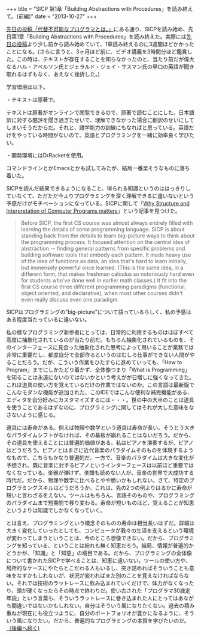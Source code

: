 +++
title = "SICP 第1章「Building Abstractions with Procedures」を読み終えて。(前編)"
date = "2013-10-27"
+++

[先日の投稿「代替不可能なプログラマとは。」][代替不可能なプログラマとは。]にある通り、SICPを読み始め、先日第1章「Building
Abstractions with
Procedures」を読み終えた。実際には[先日の投稿][代替不可能なプログラマとは。]より少し前から読み始めていて、1章読み終えるのに3週間ほどかかったことになる。(さらに言うと、3ヶ月ほど前に、ビデオ講義を3時間分ほど鑑賞した。この時は、テキストが存在することを知らなかったのと、当たり前だが偉大なるハル・アベルソン氏とジェラルド・ジェイ・サスマン氏の早口の英語が聞き取れるはずもなく、あえなく挫折した。)

学習環境は以下。

・テキストは原著で。

テキストは原著がオンラインで閲覧できるので、原著で読むことにした。日本語訳に対する酷評を聞き過ぎたせいで、理解できなかった場合に翻訳のせいにしてしまいそうだからだ。それと、語学能力の訓練にもなればと思っている。英語だけをやっている時間がないので、英語とプログラミングを一緒に効率良く学びたい。

・開発環境にはDrRacketを使用。

コマンドラインとかEmacsとかも試してみたが、結局一番楽そうなものに落ち着いた。

SICPを読んだ結果できるようになること、得られる知識というのははっきりしていなくて、ただただ今よりプログラミングを深く理解できるに違いないという予感だけがモチベーションになっている。SICPに関して「[Why
Structure and Interpretation of Computer Programs
matters][]」という記事を見つけた。

> Before SICP, the first CS course was almost always entirely filled
> with learning the details of some programming language. SICP is about
> standing back from the details to learn big-picture ways to think
> about the programming process. It focused attention on the central
> idea of abstraction -- finding general patterns from specific problems
> and building software tools that embody each pattern. It made heavy
> use of the idea of functions as data, an idea that's hard to learn
> initially, but immensely powerful once learned. (This is the same
> idea, in a different form, that makes freshman calculus so notoriously
> hard even for students who've done well in earlier math classes.) It
> fit into the first CS course three different programming paradigms
> (functional, object oriented, and declarative), when most other
> courses didn't even really discuss even one paradigm.

SICPはプログラミングの"big-picture"について語っているらしく、私の予感はある程度当たっているに違いない。

私の様なプログラミング新参者にとっては、日常的に利用するものはほぼすべて高度に抽象化されているのが当たり前だ。もちろん抽象化されているものを、そのインターフェースに見合った抽象化された思考によって用いることが業務では非常に重要だし、都度自分で全部作るというのはむしろ仕事ができない人間がやることだろう。だが、こういう作業をひたすらに進めていっても、「How
to Program」までにしかたどり着かず、全体像つまり「What is
Programming」を知ることは永遠にないのではないかという考えがが日増しに強くなってきた。これは道具の使い方を覚えているだけの作業ではないのか。この言語は最新版でこんなモダンな機能が追加された、このIDEではこんな便利な補完機能がある、エディタを自分好みにカスタマイズするには・・・。世の中の大半のことは道具を使うことであるはずなのに、プログラミングに関してはそれが大した意味をなさないように感じる。

道具には寿命がある。例えば物理や数学という道具は寿命が長い。そうとう大きなパラダイムシフトがなければ、その基板が崩れることはないだろう。だから、その道具を使えることには普遍的価値がある。私はピアノを演奏するが、ピアノはどうだろう。ピアノとはまさに近代音楽のパラダイムそのものを体現するようなもので、こちらもかなり普遍的だ。一方で、音楽のパラダイムは大きな変化が予想され、既に音楽に対するピアノというインターフェースは以前ほど重要ではなくなっている。楽器が弾けず、楽譜も読めない人が、音楽の世界で大成功する時代だ。だから、物理や数学に比べるとやや脆いかもしれない。さて、特定のプログラミングスキルはどうだろうか。これは、先の2つの例よりはるかに寿命が短いと言わざるをえない。ツールはもちろん、言語そのものや、プログラミングのパラダイムまで短期間で移り変わる。寿命が短いものほど、覚えることが知恵というよりは知識でしかなくなっていく。

とは言え、プログラミングという概念そのものの寿命は相当長いはずだ。詳細は大きく変化していったとしても、コンピュータが我々の生活を支えるという環境が変わってしまうということは、今のところ想像できない。だから、プログラミングを知っている、ということは紛れも無く知恵だろう。結局、情報が普遍的かどうかが、「知識」と「知恵」の境目である。だから、プログラミングの全体像について書かれたSICPで学べることは、知恵に違いない。ツールの使い方や、局所的なケースにやたらとこだわる人もいるし、突き詰めればそういうことも意味をなすかもしれないが、状況が変わればまた別のことを覚えなければならない。それでは技術のラットレースに飲み込まれていくだけで、体力がなくなったり、頭が硬くなったらその時点で終わりだ。使い古された「プログラマ30歳定年説」という言葉も、そういうラットレースに巻き込まれた人にとってはあながち間違いではないかもしれない。自分はそういう風になりたくない。過去の積み重ねが現在にも役立つように、自分のポートフォリオが豊かになるように、そういう風になりたい。だから、普遍的なプログラミングの本質を学びたいのだ。[（後編へ続く)][後編]

[代替不可能なプログラマとは。]: http://yuseinishiyama.com/posts/2013/10/23/necessary-programmer/
[Why Structure and Interpretation of Computer Programs matters]: http://www.cs.berkeley.edu/~bh/sicp.html
[後編]: http://yuseinishiyama.com/posts/2013/10/27/sicp2/
